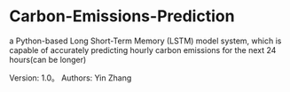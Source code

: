 # Carbon-Emissions-Prediction
a Python-based Long Short-Term Memory (LSTM) model system, which is capable of accurately predicting hourly carbon emissions for the next 24 hours(can be longer)

Version: 1.0。
Authors: Yin Zhang
